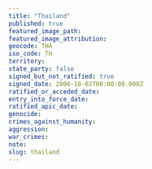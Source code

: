 ```yaml
---
title: "Thailand"
published: true
featured_image_path:
featured_image_attribution:
geocode: THA
iso_code: TH
territory:
state_party: false
signed_but_not_ratified: true
signed_date: 2000-10-02T00:00:00.000Z
ratified_or_acceded_date:
entry_into_force_date:
ratified_apic_date:
genocide:
crimes_against_humanity:
aggression:
war_crimes:
note:
slug: thailand
---
```

